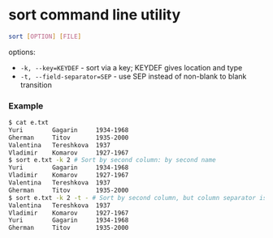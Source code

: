 # sort command line utility

```bash
sort [OPTION] [FILE]
```

options:
* `-k, --key=KEYDEF` - sort via a key; KEYDEF gives location and type
* `-t, --field-separator=SEP` - use SEP instead of non-blank to blank transition

### Example
```bash
$ cat e.txt
Yuri		Gagarin		1934-1968
Gherman		Titov		1935-2000
Valentina	Tereshkova	1937
Vladimir	Komarov		1927-1967
$ sort e.txt -k 2 # Sort by second column: by second name
Yuri		Gagarin		1934-1968
Vladimir	Komarov		1927-1967
Valentina	Tereshkova	1937
Gherman		Titov		1935-2000
$ sort e.txt -k 2 -t - # Sort by second column, but column separator is "-".
Valentina	Tereshkova	1937
Vladimir	Komarov		1927-1967
Yuri		Gagarin		1934-1968
Gherman		Titov		1935-2000
```
